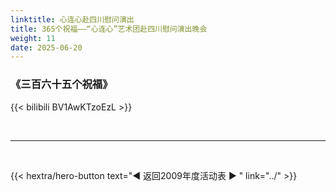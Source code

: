 ```yaml
---
linktitle: 心连心赴四川慰问演出
title: 365个祝福——“心连心”艺术团赴四川慰问演出晚会
weight: 11
date: 2025-06-20
---
```


### 《三百六十五个祝福》

{{< bilibili BV1AwKTzoEzL >}}


<br>
<hr>
<br>

{{< hextra/hero-button text="◀ 返回2009年度活动表 ▶ " link="../" >}}